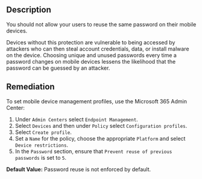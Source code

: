 ## Description

You should not allow your users to reuse the same password on their mobile devices.

Devices without this protection are vulnerable to being accessed by attackers who can then steal account credentials, data, or install malware on the device. Choosing unique and unused passwords every time a password changes on mobile devices lessens the likelihood that the password can be guessed by an attacker.

## Remediation

To set mobile device management profiles, use the Microsoft 365 Admin Center:

1. Under `Admin Centers` select `Endpoint Management`.
2. Select `Devices` and then under `Policy` select `Configuration profiles`.
3. Select `Create profile`.
4. Set a `Name` for the policy, choose the appropriate `Platform` and select `Device restrictions`.
5. In the `Password` section, ensure that `Prevent reuse of previous passwords` is set to `5`.

**Default Value:** Password reuse is not enforced by default.
